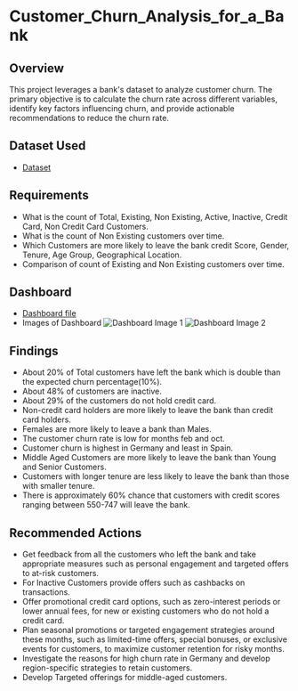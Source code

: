 # Customer_Churn_Analysis_for_a_Bank

## Overview
This project leverages a bank's dataset to analyze customer churn. The primary objective is to calculate the churn rate across different variables, identify key factors influencing churn, and provide actionable recommendations to reduce the churn rate.

## Dataset Used
- [Dataset](https://drive.google.com/drive/folders/1e94lj4c3N6cTmyYaPkHj-6ogpX7WZ-L4)

## Requirements
- What is the count of Total, Existing, Non Existing, Active, Inactive, Credit Card, Non Credit Card Customers.
- What is the count of Non Existing customers over time.
- Which Customers are more likely to leave the bank credit Score, Gender, Tenure, Age Group, Geographical Location.
- Comparison of count of Existing and Non Existing customers over time.

## Dashboard
- [Dashboard file](https://github.com/Shaz-Techie/Customer-Churn-Analysis-for-a-Bank/blob/main/Customer%20Churn%20Analysis.pbix)
- Images of Dashboard
  ![Dashboard Image 1](https://github.com/user-attachments/assets/491971e2-7b70-4277-90a1-c40e0c695c92)
  ![Dashboard Image 2](https://github.com/user-attachments/assets/f142b2d1-00cd-4822-ad7c-5415bbc7d0d1)

## Findings
- About 20% of Total customers have left the bank which is double than the expected churn percentage(10%).
- About 48% of customers are inactive.
- About 29% of the customers do not hold credit card.
- Non-credit card holders are more likely to leave the bank than credit card holders.
- Females are more likely to leave a bank than Males.
- The customer churn rate is low for months feb and oct.
- Customer churn is highest in Germany and least in Spain.
- Middle Aged Customers are more likely to leave the bank than Young and Senior Customers.
- Customers with longer tenure are less likely to leave the bank than those with smaller tenure.
- There is approximately 60% chance that customers with credit scores ranging between 550-747 will leave the bank.

## Recommended Actions
- Get feedback from all the customers who left the bank and take appropriate measures such as personal engagement and targeted offers to at-risk customers.
- For Inactive Customers provide offers such as cashbacks on transactions.
- Offer promotional credit card options, such as zero-interest periods or lower annual fees, for new or existing customers who do not hold a credit card.
- Plan seasonal promotions or targeted engagement strategies around these months, such as limited-time offers, special bonuses, or exclusive events for customers, to maximize customer 
  retention for risky months.
- Investigate the reasons for high churn rate in Germany and develop region-specific strategies to retain customers.
- Develop Targeted offerings for middle-aged customers.


